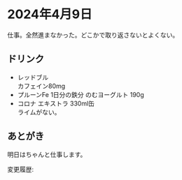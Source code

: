 # 2024年4月9日

仕事。全然進まなかった。どこかで取り返さないとよくない。

## ドリンク

- レッドブル  
カフェイン80mg
- プルーンFe 1日分の鉄分 のむヨーグルト 190g
- コロナ エキストラ 330ml缶  
ライムがない。

## あとがき

明日はちゃんと仕事します。

変更履歴:  
